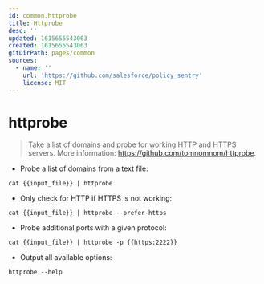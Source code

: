```yaml
---
id: common.httprobe
title: Httprobe
desc: ''
updated: 1615655543063
created: 1615655543063
gitDirPath: pages/common
sources:
  - name: ''
    url: 'https://github.com/salesforce/policy_sentry'
    license: MIT
---
```

# httprobe

> Take a list of domains and probe for working HTTP and HTTPS servers.
> More information: <https://github.com/tomnomnom/httprobe>.

- Probe a list of domains from a text file:

`cat {{input_file}} | httprobe`

- Only check for HTTP if HTTPS is not working:

`cat {{input_file}} | httprobe --prefer-https`

- Probe additional ports with a given protocol:

`cat {{input_file}} | httprobe -p {{https:2222}}`

- Output all available options:

`httprobe --help`

